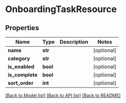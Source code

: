 # OnboardingTaskResource

## Properties
Name | Type | Description | Notes
------------ | ------------- | ------------- | -------------
**name** | **str** |  | [optional] 
**category** | **str** |  | [optional] 
**is_enabled** | **bool** |  | [optional] 
**is_complete** | **bool** |  | [optional] 
**sort_order** | **int** |  | [optional] 

[[Back to Model list]](../README.md#documentation-for-models) [[Back to API list]](../README.md#documentation-for-api-endpoints) [[Back to README]](../README.md)


